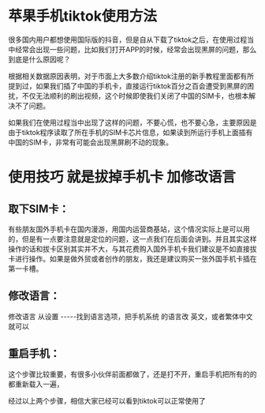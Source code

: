 # 苹果手机tiktok使用方法

很多国内用户都想使用国际版的抖音，但是自从下载了tiktok之后，在使用过程当中经常会出现一些问题，比如我们打开APP的时候，经常会出现黑屏的问题，那么到底是什么原因呢？

根据相关数据原因表明，对于市面上大多数介绍tiktok注册的新手教程里面都有所提到过，如果我们插了中国的手机卡，直接运行tiktok百分之百会遭受到黑屏的困扰，不仅无法顺利的刷出视频，这个时候即使我们关闭了中国的SIM卡，也根本解决不了问题。

如果我们在使用过程当中出现了这样的问题，不要心慌，也不要心急，主要原因是由于tiktok程序读取了所在手机的SIM卡芯片信息，如果读到所运行手机上面插有中国的SIM卡，非常有可能会出现黑屏刷不动的现象。

# 使用技巧 就是拔掉手机卡   加修改语言


## 取下SIM卡：
有些朋友国外手机卡在国内漫游，用国内运营商基站，这个情况实际上是可以用的，但是有一点要注意就是定位的问题，这一点我们在后面会讲到。并且其实这样操作的话和拔卡区别其实并不大，与其花费购入国外手机卡我们建议是不如直接拔卡进行操作。如果是做外贸或者创作的朋友，我还是建议购买一张外国手机卡插在第一卡槽。


## 修改语言：


修改语言  从设置 -----找到语言选项，把手机系统 的语言改  英文，或者繁体中文就可以


## 重启手机：

这个步骤比较重要，有很多小伙伴前面都做了，还是打不开，重启手机把所有的的都重新载入一遍，


经过以上两个步骤，相信大家已经可以看到tiktok可以正常使用了